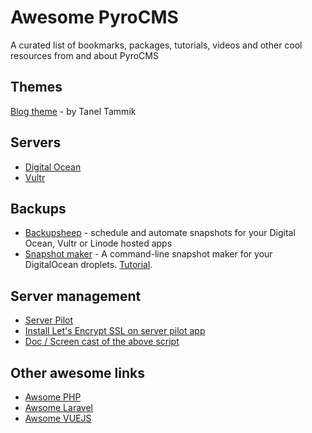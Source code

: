 # Awesome PyroCMS
A curated list of bookmarks, packages, tutorials, videos and other cool resources from and about PyroCMS

## Themes
[Blog theme](https://keevitaja.com/posts/a-slick-personal-blog-theme-for-pyrocms) - by Tanel Tammik

## Servers
* [Digital Ocean](https://www.digitalocean.com/)
* [Vultr](https://www.vultr.com/)

## Backups
* [Backupsheep](https://backupsheep.com) - schedule and automate snapshots for your Digital Ocean, Vultr or Linode hosted apps
* [Snapshot maker](http://dosnapshot.merqlove.ru/) - A command-line snapshot maker for your DigitalOcean droplets. [Tutorial](https://longren.io/automate-making-snapshots-of-your-digitalocean-droplets/).

## Server management
* [Server Pilot](https://serverpilot.io/)
* [Install Let's Encrypt SSL on server pilot app](https://github.com/lesaff/serverpilot-letsencrypt) 
* [Doc / Screen cast of the above script](https://sridhar.blog/install-ssl-certificate-serverpilot-managed-hosting-account/)

## Other awesome links
* [Awsome PHP](https://github.com/ziadoz/awesome-php)  
* [Awsome Laravel](https://github.com/chiraggude/awesome-laravel)  
* [Awsome VUEJS](https://github.com/vuejs/awesome-vue)  

